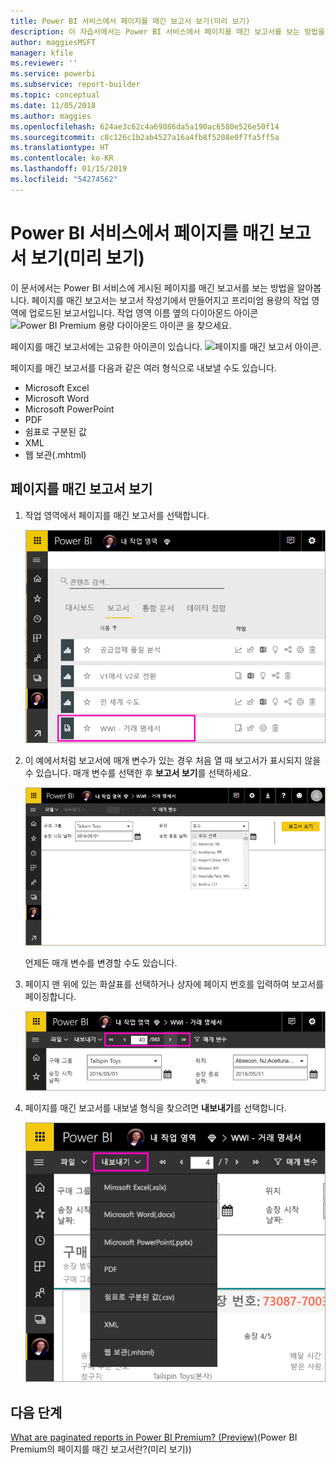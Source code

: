```yaml
---
title: Power BI 서비스에서 페이지를 매긴 보고서 보기(미리 보기)
description: 이 자습서에서는 Power BI 서비스에서 페이지를 매긴 보고서를 보는 방법을 알아봅니다.
author: maggiesMSFT
manager: kfile
ms.reviewer: ''
ms.service: powerbi
ms.subservice: report-builder
ms.topic: conceptual
ms.date: 11/05/2018
ms.author: maggies
ms.openlocfilehash: 624ae3c62c4a69886da5a190ac6580e526e50f14
ms.sourcegitcommit: c8c126c1b2ab4527a16a4fb8f5208e0f7fa5ff5a
ms.translationtype: HT
ms.contentlocale: ko-KR
ms.lasthandoff: 01/15/2019
ms.locfileid: "54274562"
---
```

# <a name="view-a-paginated-report-in-the-power-bi-service-preview"></a>Power BI 서비스에서 페이지를 매긴 보고서 보기(미리 보기)

이 문서에서는 Power BI 서비스에 게시된 페이지를 매긴 보고서를 보는 방법을 알아봅니다. 페이지를 매긴 보고서는 보고서 작성기에서 만들어지고 프리미엄 용량의 작업 영역에 업로드된 보고서입니다. 작업 영역 이름 옆의 다이아몬드 아이콘 ![Power BI Premium 용량 다이아몬드 아이콘](media/paginated-reports-save-to-power-bi-service/premium-diamond.png) 을 찾으세요. 

페이지를 매긴 보고서에는 고유한 아이콘이 있습니다. ![페이지를 매긴 보고서 아이콘](media/paginated-reports-view-power-bi-service/power-bi-paginated-report-icon.png).

페이지를 매긴 보고서를 다음과 같은 여러 형식으로 내보낼 수도 있습니다. 

- Microsoft Excel
- Microsoft Word
- Microsoft PowerPoint
- PDF
- 쉼표로 구분된 값
- XML
- 웹 보관(.mhtml)

## <a name="view-a-paginated-report"></a>페이지를 매긴 보고서 보기

1. 작업 영역에서 페이지를 매긴 보고서를 선택합니다.

    ![Power BI 서비스의 페이지를 매긴 보고서](media/paginated-reports-view-power-bi-service/power-bi-paginated-report-in-service.png)

2. 이 예에서처럼 보고서에 매개 변수가 있는 경우 처음 열 때 보고서가 표시되지 않을 수 있습니다. 매개 변수를 선택한 후 **보고서 보기**를 선택하세요. 

     ![매개 변수를 선택하여 보고서 보기](media/paginated-reports-view-power-bi-service/power-bi-paginated-select-parameters.png)

    언제든 매개 변수를 변경할 수도 있습니다.

1. 페이지 맨 위에 있는 화살표를 선택하거나 상자에 페이지 번호를 입력하여 보고서를 페이징합니다.
    
   ![보고서 페이징](media/paginated-reports-view-power-bi-service/power-bi-paginated-page-thru-report.png)

4. 페이지를 매긴 보고서를 내보낼 형식을 찾으려면 **내보내기**를 선택합니다.

    ![내보내기 형식 선택](media/paginated-reports-view-power-bi-service/power-bi-paginated-export.png)


## <a name="next-steps"></a>다음 단계

[What are paginated reports in Power BI Premium? (Preview)](paginated-reports-report-builder-power-bi.md)(Power BI Premium의 페이지를 매긴 보고서란?(미리 보기))
